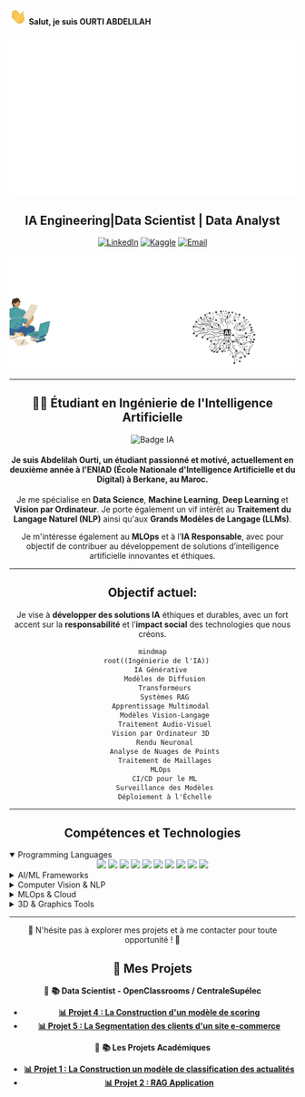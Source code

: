 <img src="https://raw.githubusercontent.com/ABSphreak/ABSphreak/master/gifs/Hi.gif" width="30px"> **Salut, je suis OURTI ABDELILAH**

<div align="center">
  <img src="Blue Modern Artificial Intelligence Presentation.gif" alt="Blue Modern Artificial Intelligence Presentation" width="700">

## IA Engineering|Data Scientist | Data Analyst 

[![LinkedIn](https://img.shields.io/badge/LinkedIn-0077B5?style=for-the-badge&logo=linkedin&logoColor=white)](https://www.linkedin.com/in/abdelilah-ourti)
  [![Kaggle](https://img.shields.io/badge/Kaggle-20BEFF?style=for-the-badge&logo=Kaggle&logoColor=white)](https://www.kaggle.com/abdelilahourti)
  [![Email](https://img.shields.io/badge/Email-D14836?style=for-the-badge&logo=gmail&logoColor=white)](mailto:abdelilahourti@gmail.com)

<div align="center">
  <img src="bienvenue_github.gif" alt="bienvenue_github" width="700">

------------
## 👨‍🎓 Étudiant en Ingénierie de l'Intelligence Artificielle

![Badge IA](https://img.shields.io/badge/Étudiant%20en%20Ingénierie%20de%20l'IA-20BEFF?style=flat-square&logo=python&logoColor=white)

#### Je suis **Abdelilah Ourti**, un étudiant passionné et motivé, actuellement en deuxième année à l'**ENIAD** (École Nationale d'Intelligence Artificielle et du Digital) à Berkane, au Maroc.

Je me spécialise en **Data Science**, **Machine Learning**, **Deep Learning** et **Vision par Ordinateur**. Je porte également un vif intérêt au **Traitement du Langage Naturel (NLP)** ainsi qu'aux **Grands Modèles de Langage (LLMs)**.

Je m'intéresse également au **MLOps** et à l’**IA Responsable**, avec pour objectif de contribuer au développement de solutions d’intelligence artificielle innovantes et éthiques.


------------
## Objectif actuel:
Je vise à **développer des solutions IA** éthiques et durables, avec un fort accent sur la **responsabilité** et l’**impact social** des technologies que nous créons.

```mermaid
mindmap
  root((Ingénierie de l'IA))
    IA Générative
      Modèles de Diffusion
      Transformeurs
      Systèmes RAG
    Apprentissage Multimodal
      Modèles Vision-Langage
      Traitement Audio-Visuel
    Vision par Ordinateur 3D
      Rendu Neuronal
      Analyse de Nuages de Points
      Traitement de Maillages
    MLOps
      CI/CD pour le ML
      Surveillance des Modèles
      Déploiement à l'Échelle
```
------------------------------------------
## Compétences et Technologies


<details open>
  <summary  align="left">Programming Languages</summary>
  <div>
    <img src="https://img.shields.io/badge/Python-3776AB?style=for-the-badge&logo=python&logoColor=white">
    <img src="https://img.shields.io/badge/C++-00599C?style=for-the-badge&logo=c%2B%2B&logoColor=white">
    <img src="https://img.shields.io/badge/Java-007396?style=for-the-badge&logo=oracle&logoColor=white">
    <img src="https://img.shields.io/badge/PHP-777BB4?style=for-the-badge&logo=php&logoColor=white">
    <img src="https://img.shields.io/badge/JavaScript-F7DF1E?style=for-the-badge&logo=javascript&logoColor=black">
    <img src="https://img.shields.io/badge/TypeScript-3178C6?style=for-the-badge&logo=typescript&logoColor=white">
    <img src="https://img.shields.io/badge/R-276DC3?style=for-the-badge&logo=r&logoColor=white">
    <img src="https://img.shields.io/badge/SQL-4479A1?style=for-the-badge&logo=postgresql&logoColor=white">
    <img src="https://img.shields.io/badge/Julia-9558B2?style=for-the-badge&logo=julia&logoColor=white">
    <img src="https://img.shields.io/badge/Rust-000000?style=for-the-badge&logo=rust&logoColor=white">
  </div>
</details>

<details>
  <summary align="left">AI/ML Frameworks</summary>
  <div>
    <img src="https://img.shields.io/badge/TensorFlow-FF6F00?style=for-the-badge&logo=tensorflow&logoColor=white">
    <img src="https://img.shields.io/badge/Keras-D00000?style=for-the-badge&logo=keras&logoColor=white">
    <img src="https://img.shields.io/badge/PyTorch-EE4C2C?style=for-the-badge&logo=pytorch&logoColor=white">
    <img src="https://img.shields.io/badge/Scikit--learn-F7931E?style=for-the-badge&logo=scikit-learn&logoColor=white">
    <img src="https://img.shields.io/badge/JAX-0A2F5F?style=for-the-badge&logo=jax&logoColor=white">
    <img src="https://img.shields.io/badge/Hugging%20Face-FFD21F?style=for-the-badge&logo=huggingface&logoColor=black">
    <img src="https://img.shields.io/badge/LangChain-65B741?style=for-the-badge">
    <img src="https://img.shields.io/badge/ONNX-005CED?style=for-the-badge&logo=onnx&logoColor=white">
    <img src="https://img.shields.io/badge/Stable%20Diffusion-FF9D00?style=for-the-badge">
    <img src="https://img.shields.io/badge/XGBoost-337AB7?style=for-the-badge">
  </div>
</details>

<details>
  <summary align="left">Computer Vision & NLP</summary>
  <div>
    <img src="https://img.shields.io/badge/OpenCV-5C3EE8?style=for-the-badge&logo=opencv&logoColor=white">
    <img src="https://img.shields.io/badge/Transformers-FFD21F?style=for-the-badge&logo=huggingface&logoColor=black">
    <img src="https://img.shields.io/badge/SpaCy-09A3D5?style=for-the-badge">
    <img src="https://img.shields.io/badge/NLTK-76B900?style=for-the-badge">
    <img src="https://img.shields.io/badge/mediapipe-4285F4?style=for-the-badge&logo=google&logoColor=white">
    <img src="https://img.shields.io/badge/Detectron2-00C6B8?style=for-the-badge">
    <img src="https://img.shields.io/badge/PyTorch%20Lightning-792EE5?style=for-the-badge&logo=pytorch-lightning&logoColor=white">
    <img src="https://img.shields.io/badge/AllenNLP-EE4C2C?style=for-the-badge">
    <img src="https://img.shields.io/badge/Sentence%20Transformers-004E89?style=for-the-badge">
    <img src="https://img.shields.io/badge/Kornia-FF007F?style=for-the-badge">
  </div>
</details>

<details>
  <summary align="left">MLOps & Cloud</summary>
  <div>
    <img src="https://img.shields.io/badge/Docker-2496ED?style=for-the-badge&logo=docker&logoColor=white">
    <img src="https://img.shields.io/badge/Kubernetes-326CE5?style=for-the-badge&logo=kubernetes&logoColor=white">
    <img src="https://img.shields.io/badge/AWS-232F3E?style=for-the-badge&logo=amazon-aws&logoColor=white">
    <img src="https://img.shields.io/badge/GCP-4285F4?style=for-the-badge&logo=google-cloud&logoColor=white">
    <img src="https://img.shields.io/badge/Azure-0078D4?style=for-the-badge&logo=microsoftazure&logoColor=white">
    <img src="https://img.shields.io/badge/MLflow-0194E2?style=for-the-badge&logo=mlflow&logoColor=white">
    <img src="https://img.shields.io/badge/DVC-945DD6?style=for-the-badge&logo=dvc&logoColor=white">
    <img src="https://img.shields.io/badge/GitHub%20Actions-2088FF?style=for-the-badge&logo=github-actions&logoColor=white">
    <img src="https://img.shields.io/badge/Weights%20%26%20Biases-FFBE00?style=for-the-badge&logo=weightsandbiases&logoColor=black">
    <img src="https://img.shields.io/badge/Vertex%20AI-4285F4?style=for-the-badge&logo=google-cloud&logoColor=white">
  </div>
</details>

<details>
  <summary align="left">3D & Graphics Tools</summary>
  <div>
    <img src="https://img.shields.io/badge/Three.js-000000?style=for-the-badge&logo=three.js&logoColor=white">
    <img src="https://img.shields.io/badge/WebGL-990000?style=for-the-badge&logo=webgl&logoColor=white">
    <img src="https://img.shields.io/badge/Open3D-333333?style=for-the-badge">
    <img src="https://img.shields.io/badge/PyTorch3D-EE4C2C?style=for-the-badge&logo=pytorch&logoColor=white">
    <img src="https://img.shields.io/badge/Blender-F5792A?style=for-the-badge&logo=blender&logoColor=white">
    <img src="https://img.shields.io/badge/Unity-000000?style=for-the-badge&logo=unity&logoColor=white">
    <img src="https://img.shields.io/badge/GLSL-5586A4?style=for-the-badge">
    <img src="https://img.shields.io/badge/NeRF-4B32C3?style=for-the-badge">
  </div>
</details>
</details open>

--------------------------------------------------------------

🚀 N'hésite pas à explorer mes projets et à me contacter pour toute opportunité ! 🚀  
## 📌 Mes Projets 

🔷 **📚 Data Scientist - OpenClassrooms / CentraleSupélec**  

- [**📊 Projet 4 : La Construction d'un modèle de scoring**](https://github.com/Abdelilah04116/Construisez-un-mod-le-de-scoring)
- [**📊 Projet 5 : La Segmentation des clients d'un site e-commerce**](https://github.com/Abdelilah04116/Segmentez_des_clients_d_un_site_ecommerce)


🔷 **📚 Les Projets Académiques**

- [**📊 Projet 1 : La Construction un modèle de classification des actualités**](https://github.com/Abdelilah04116/fake-and-real-news-Classification-)
- [**📊 Projet 2 : RAG Application**](https://github.com/Abdelilah04116/RAG_Project)


 
